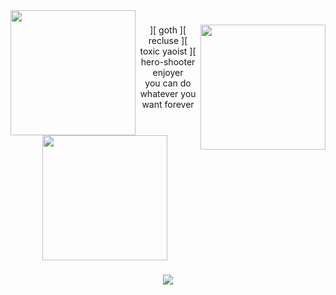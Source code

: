 <img align="left" height="200" src="https://files.catbox.moe/4397wl.jpeg"  />

###

<img align="right" height="200" src="https://files.catbox.moe/5qz1dq.jpg"  />

###

<p align="center">][ goth ][ recluse ][ toxic yaoist ][ <br>hero-shooter enjoyer <br>you can do whatever you want forever</p>

###

<div align="center">
  <img height="200" src="https://i.pinimg.com/736x/c8/a5/dd/c8a5ddd90f6cecb61fbe2fdb66125d3b.jpg"  />
</div>

###

<div align="center">
  <img src="https://visitor-badge.laobi.icu/badge?page_id=sharpshooter-x.sharpshooter-x&left_color=burlywood&right_color=darkolivegreen"  />
</div>

###

